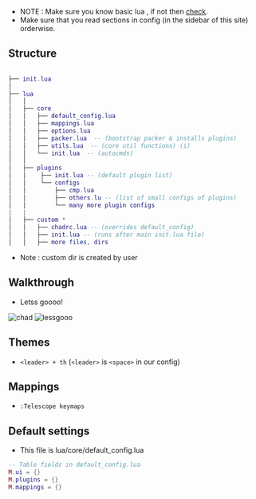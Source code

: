 - NOTE : Make sure you know basic lua , if not then [check](/quickstart/learn-lua).
- Make sure that you read sections in config (in the sidebar of this site) orderwise.

## Structure

```lua

├── init.lua
│
├── lua
│   │
│   ├── core
│   │   ├── default_config.lua
│   │   ├── mappings.lua
│   │   ├── options.lua
│   │   ├── packer.lua  -- (bootstrap packer & installs plugins)
│   │   ├── utils.lua  -- (core util functions) (i)
│   │   └── init.lua  -- (autocmds)
│   │
│   ├── plugins
│   │    ├── init.lua -- (default plugin list)
│   │    └── configs
│   │        ├── cmp.lua
│   │        ├── others.lu -- (list of small configs of plugins)
│   │        └── many more plugin configs
|   |
│   ├── custom *
│   │   ├── chadrc.lua -- (overrides default_config)
│   │   ├── init.lua -- (runs after main init.lua file)
│   │   ├── more files, dirs
```

-  Note : custom dir is created by user

## Walkthrough

- Letss goooo!

![chad](https://media.discordapp.net/attachments/610012463907209227/891016498733256774/869951078962196571.png)
![lessgooo](https://cdn.discordapp.com/attachments/610012463907209227/891011437810577480/863483056531046450.png)

## Themes

- `<leader> + th`   (`<leader>` is `<space>` in our config)

## Mappings

- `:Telescope keymaps` 

## Default settings

- This file is lua/core/default_config.lua

```lua
-- Table fields in default_config.lua
M.ui = {}
M.plugins = {}
M.mappings = {} 
```
